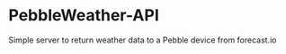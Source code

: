 PebbleWeather-API
=================

Simple server to return weather data to a Pebble device from forecast.io
